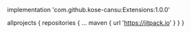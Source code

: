implementation 'com.github.kose-cansu:Extensions:1.0.0'

allprojects {
repositories {
...
maven { url 'https://jitpack.io' }
	}
}
